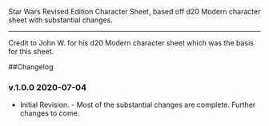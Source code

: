 Star Wars Revised Edition Character Sheet, based off d20 Modern character sheet with substantial changes. 

---
Credit to John W. for his d20 Modern character sheet which was the basis for this sheet. 



##Changelog

### v.1.0.0 2020-07-04
* Initial Revision. - Most of the substantial changes are complete. Further changes to come.
